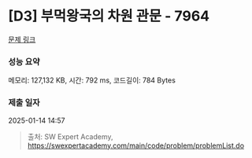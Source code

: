# [D3] 부먹왕국의 차원 관문 - 7964 

[문제 링크](https://swexpertacademy.com/main/code/problem/problemDetail.do?contestProbId=AWuSgKpqmooDFASy) 

### 성능 요약

메모리: 127,132 KB, 시간: 792 ms, 코드길이: 784 Bytes

### 제출 일자

2025-01-14 14:57



> 출처: SW Expert Academy, https://swexpertacademy.com/main/code/problem/problemList.do
